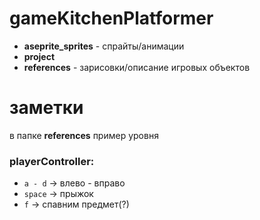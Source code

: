# gameKitchenPlatformer

- **aseprite_sprites** - спрайты/анимации
- **project**
- **references** - зарисовки/описание игровых объектов

# заметки
в папке **references** пример уровня

### playerController:
- `a - d` -> влево - вправо
- `space` -> прыжок
- `f` -> спавним предмет(?)

